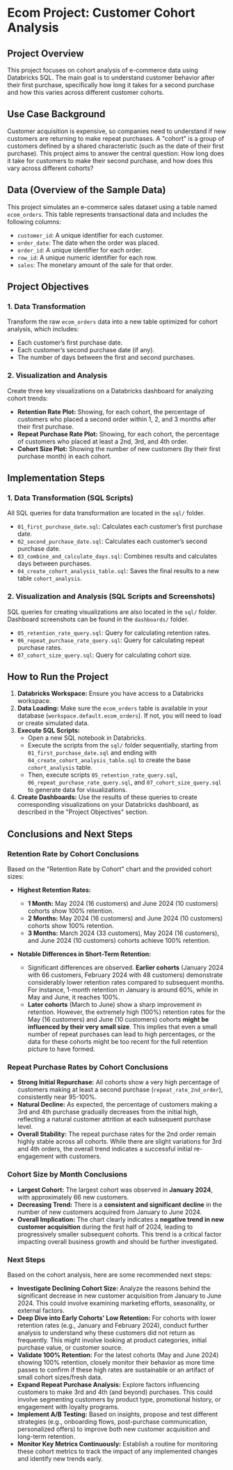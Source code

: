 # Ecom Project: Customer Cohort Analysis

## Project Overview

This project focuses on cohort analysis of e-commerce data using Databricks SQL. The main goal is to understand customer behavior after their first purchase, specifically how long it takes for a second purchase and how this varies across different customer cohorts.

## Use Case Background

Customer acquisition is expensive, so companies need to understand if new customers are returning to make repeat purchases. A "cohort" is a group of customers defined by a shared characteristic (such as the date of their first purchase). This project aims to answer the central question: How long does it take for customers to make their second purchase, and how does this vary across different cohorts?

## Data (Overview of the Sample Data)

This project simulates an e-commerce sales dataset using a table named `ecom_orders`. This table represents transactional data and includes the following columns:

* `customer_id`: A unique identifier for each customer.
* `order_date`: The date when the order was placed.
* `order_id`: A unique identifier for each order.
* `row_id`: A unique numeric identifier for each row.
* `sales`: The monetary amount of the sale for that order.

## Project Objectives

### 1. Data Transformation

Transform the raw `ecom_orders` data into a new table optimized for cohort analysis, which includes:

* Each customer’s first purchase date.
* Each customer’s second purchase date (if any).
* The number of days between the first and second purchases.

### 2. Visualization and Analysis

Create three key visualizations on a Databricks dashboard for analyzing cohort trends:

* **Retention Rate Plot:** Showing, for each cohort, the percentage of customers who placed a second order within 1, 2, and 3 months after their first purchase.
* **Repeat Purchase Rate Plot:** Showing, for each cohort, the percentage of customers who placed at least a 2nd, 3rd, and 4th order.
* **Cohort Size Plot:** Showing the number of new customers (by their first purchase month) in each cohort.

## Implementation Steps

### 1. Data Transformation (SQL Scripts)

All SQL queries for data transformation are located in the `sql/` folder.

* `01_first_purchase_date.sql`: Calculates each customer’s first purchase date.
* `02_second_purchase_date.sql`: Calculates each customer’s second purchase date.
* `03_combine_and_calculate_days.sql`: Combines results and calculates days between purchases.
* `04_create_cohort_analysis_table.sql`: Saves the final results to a new table `cohort_analysis`.

### 2. Visualization and Analysis (SQL Scripts and Screenshots)

SQL queries for creating visualizations are also located in the `sql/` folder. Dashboard screenshots can be found in the `dashboards/` folder.

* `05_retention_rate_query.sql`: Query for calculating retention rates.  
* `06_repeat_purchase_rate_query.sql`: Query for calculating repeat purchase rates.
* `07_cohort_size_query.sql`: Query for calculating cohort size.
    

## How to Run the Project

1.  **Databricks Workspace:** Ensure you have access to a Databricks workspace.
2.  **Data Loading:** Make sure the `ecom_orders` table is available in your database (`workspace.default.ecom_orders`). If not, you will need to load or create simulated data.
3.  **Execute SQL Scripts:**
    * Open a new SQL notebook in Databricks.
    * Execute the scripts from the `sql/` folder sequentially, starting from `01_first_purchase_date.sql` and ending with `04_create_cohort_analysis_table.sql` to create the base `cohort_analysis` table.
    * Then, execute scripts `05_retention_rate_query.sql`, `06_repeat_purchase_rate_query.sql`, and `07_cohort_size_query.sql` to generate data for visualizations.
4.  **Create Dashboards:** Use the results of these queries to create corresponding visualizations on your Databricks dashboard, as described in the "Project Objectives" section.

## Conclusions and Next Steps

### Retention Rate by Cohort Conclusions
Based on the "Retention Rate by Cohort" chart and the provided cohort sizes:

* **Highest Retention Rates:**
    * **1 Month:** May 2024 (16 customers) and June 2024 (10 customers) cohorts show 100% retention.
    * **2 Months:** May 2024 (16 customers) and June 2024 (10 customers) cohorts show 100% retention.
    * **3 Months:** March 2024 (33 customers), May 2024 (16 customers), and June 2024 (10 customers) cohorts achieve 100% retention.

* **Notable Differences in Short-Term Retention:**
    * Significant differences are observed. **Earlier cohorts** (January 2024 with 66 customers, February 2024 with 48 customers) demonstrate considerably lower retention rates compared to subsequent months. For instance, 1-month retention in January is around 60%, while in May and June, it reaches 100%.
    * **Later cohorts** (March to June) show a sharp improvement in retention. However, the extremely high (100%) retention rates for the May (16 customers) and June (10 customers) cohorts **might be influenced by their very small size**. This implies that even a small number of repeat purchases can lead to high percentages, or the data for these cohorts might be too recent for the full retention picture to have formed.
 
### Repeat Purchase Rates by Cohort Conclusions

* **Strong Initial Repurchase:** All cohorts show a very high percentage of customers making at least a second purchase (`repeat_rate_2nd_order`), consistently near 95-100%.
* **Natural Decline:** As expected, the percentage of customers making a 3rd and 4th purchase gradually decreases from the initial high, reflecting a natural customer attrition at each subsequent purchase level.
* **Overall Stability:** The repeat purchase rates for the 2nd order remain highly stable across all cohorts. While there are slight variations for 3rd and 4th orders, the overall trend indicates a successful initial re-engagement with customers.

### Cohort Size by Month Conclusions

* **Largest Cohort:** The largest cohort was observed in **January 2024**, with approximately 66 new customers.
* **Decreasing Trend:** There is a **consistent and significant decline** in the number of new customers acquired from January to June 2024.
* **Overall Implication:** The chart clearly indicates a **negative trend in new customer acquisition** during the first half of 2024, leading to progressively smaller subsequent cohorts. This trend is a critical factor impacting overall business growth and should be further investigated.

### Next Steps

Based on the cohort analysis, here are some recommended next steps:

* **Investigate Declining Cohort Size:** Analyze the reasons behind the significant decrease in new customer acquisition from January to June 2024. This could involve examining marketing efforts, seasonality, or external factors.
* **Deep Dive into Early Cohorts' Low Retention:** For cohorts with lower retention rates (e.g., January and February 2024), conduct further analysis to understand why these customers did not return as frequently. This might involve looking at product categories, initial purchase value, or customer source.
* **Validate 100% Retention:** For the latest cohorts (May and June 2024) showing 100% retention, closely monitor their behavior as more time passes to confirm if these high rates are sustainable or an artifact of small cohort sizes/fresh data.
* **Expand Repeat Purchase Analysis:** Explore factors influencing customers to make 3rd and 4th (and beyond) purchases. This could involve segmenting customers by product type, promotional history, or engagement with loyalty programs.
* **Implement A/B Testing:** Based on insights, propose and test different strategies (e.g., onboarding flows, post-purchase communication, personalized offers) to improve both new customer acquisition and long-term retention.
* **Monitor Key Metrics Continuously:** Establish a routine for monitoring these cohort metrics to track the impact of any implemented changes and identify new trends early.
